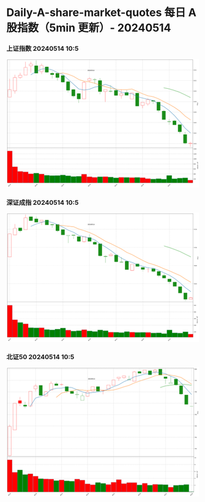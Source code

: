 
# Daily-A-share-market-quotes 每日 A 股指数（5min 更新）- 20240514

### 上证指数 20240514 10:5
![](./fig/2024/5/20240514-sh000001.png)

### 深证成指 20240514 10:5
![](./fig/2024/5/20240514-sz399001.png)

### 北证50 20240514 10:5
![](./fig/2024/5/20240514-bj899050.png)
